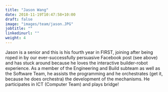 ```yaml
---
title: "Jason Wang"
date: 2018-11-19T10:47:58+10:00
draft: false
image: "images/team/jason.JPG"
jobtitle: ""
linkedinurl: ""
weight: 4
---
```


Jason is a senior and this is his fourth year in FIRST, joining after being roped in by our ever-successfully persuasive Facebook post (see above) and has stuck around because he loves the interactive builder-robot experience. As a member of the Engineering and Build subteam as well as the Software Team, he assists the programming and he orchestrates (get it, because he does orchestra) the development of the mechanisms. He participates in ICT (Computer Team) and plays bridge!
